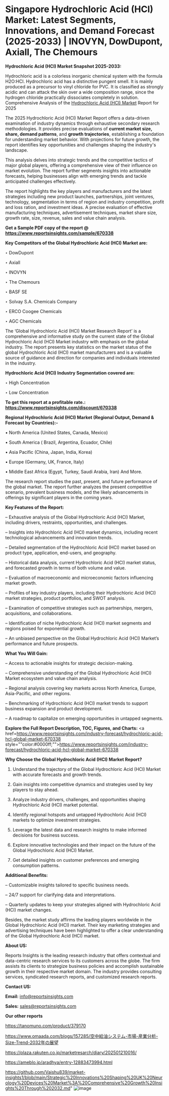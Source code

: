 # Singapore Hydrochloric Acid (HCl) Market: Latest Segments, Innovations, and Demand Forecast (2025-2033) | INOVYN, DowDupont, Axiall, The Chemours

<strong>Hydrochloric Acid (HCl) Market Snapshot 2025-2033:</strong>

Hydrochloric acid is a colorless inorganic chemical system with the formula H2O:HCl. Hydrochloric acid has a distinctive pungent smell. It is mainly produced as a precursor to vinyl chloride for PVC. It is classified as strongly acidic and can attack the skin over a wide composition range, since the hydrogen chloride practically dissociates completely in solution. Comprehensive Analysis of the <a href=https://www.reportsinsights.com/sample/670338>Hydrochloric Acid (HCl) Market</a> Report for 2025

The 2025 Hydrochloric Acid (HCl) Market Report offers a data-driven examination of industry dynamics through exhaustive secondary research methodologies. It provides precise evaluations of <strong>current market size, share, demand patterns</strong>, and <strong>growth trajectories</strong>, establishing a foundation for understanding market behavior. With projections for future growth, the report identifies key opportunities and challenges shaping the industry's landscape.

This analysis delves into strategic trends and the competitive tactics of major global players, offering a comprehensive view of their influence on market evolution. The report further segments insights into actionable forecasts, helping businesses align with emerging trends and tackle anticipated challenges effectively.

The report highlights the key players and manufacturers and the latest strategies including new product launches, partnerships, joint ventures, technology, segmentation in terms of region and industry competition, profit and loss ration, and investment ideas. A precise evaluation of effective manufacturing techniques, advertisement techniques, market share size, growth rate, size, revenue, sales and value chain analysis.

<strong>Get a Sample PDF copy of the report @ <a href=https://www.reportsinsights.com/sample/670338 style=color:#0000ff;>https://www.reportsinsights.com/sample/670338</a></strong>

<strong>Key Competitors of the Global Hydrochloric Acid (HCl) Market are:</strong>

‣ DowDupont

‣ Axiall

‣ INOVYN

‣ The Chemours

‣ BASF SE

‣ Solvay S.A. Chemicals Company

‣ ERCO Coogee Chemicals

‣ AGC Chemicals

The ‘Global Hydrochloric Acid (HCl) Market Research Report’ is a comprehensive and informative study on the current state of the Global Hydrochloric Acid (HCl) Market industry with emphasis on the global industry. The report presents key statistics on the market status of the global Hydrochloric Acid (HCl) market manufacturers and is a valuable source of guidance and direction for companies and individuals interested in the industry.

<strong>Hydrochloric Acid (HCl) Industry Segmentation covered are:</strong>

‣ High Concentration

‣ Low Concentration

<strong>To get this report at a profitable rate.: <a href=https://www.reportsinsights.com/discount/670338 style=color:#0000ff;>https://www.reportsinsights.com/discount/670338</a></strong>

<strong>Regional Hydrochloric Acid (HCl) Market (Regional Output, Demand &amp; Forecast by Countries):-</strong>

• North America (United States, Canada, Mexico)

• South America ( Brazil, Argentina, Ecuador, Chile)

• Asia Pacific (China, Japan, India, Korea)

• Europe (Germany, UK, France, Italy)

• Middle East Africa (Egypt, Turkey, Saudi Arabia, Iran) And More.

The research report studies the past, present, and future performance of the global market. The report further analyzes the present competitive scenario, prevalent business models, and the likely advancements in offerings by significant players in the coming years.

<strong>Key Features of the Report:</strong>

– Exhaustive analysis of the Global Hydrochloric Acid (HCl) Market, including drivers, restraints, opportunities, and challenges.

– Insights into Hydrochloric Acid (HCl) market dynamics, including recent technological advancements and innovation trends.

– Detailed segmentation of the Hydrochloric Acid (HCl) market based on product type, application, end-users, and geography.

– Historical data analysis, current Hydrochloric Acid (HCl) market status, and forecasted growth in terms of both volume and value.

– Evaluation of macroeconomic and microeconomic factors influencing market growth.

– Profiles of key industry players, including their Hydrochloric Acid (HCl) market strategies, product portfolios, and SWOT analysis.

– Examination of competitive strategies such as partnerships, mergers, acquisitions, and collaborations.

– Identification of niche Hydrochloric Acid (HCl) market segments and regions poised for exponential growth.

– An unbiased perspective on the Global Hydrochloric Acid (HCl) Market’s performance and future prospects.

<strong>What You Will Gain:</strong>

– Access to actionable insights for strategic decision-making.

– Comprehensive understanding of the Global Hydrochloric Acid (HCl) Market ecosystem and value chain analysis.

– Regional analysis covering key markets across North America, Europe, Asia-Pacific, and other regions.

– Benchmarking of Hydrochloric Acid (HCl) market trends to support business expansion and product development.

– A roadmap to capitalize on emerging opportunities in untapped segments.

<strong>Explore the Full Report Description, TOC, Figures, and Charts:</strong>
<a href=https://www.reportsinsights.com/industry-forecast/hydrochloric-acid-hcl-global-market-670338 style=""color:#0000ff;"">https://www.reportsinsights.com/industry-forecast/hydrochloric-acid-hcl-global-market-670338</a>

<strong>Why Choose the Global Hydrochloric Acid (HCl) Market Report?</strong>

1. Understand the trajectory of the Global Hydrochloric Acid (HCl) Market with accurate forecasts and growth trends.

2. Gain insights into competitive dynamics and strategies used by key players to stay ahead.

3. Analyze industry drivers, challenges, and opportunities shaping Hydrochloric Acid (HCl) market potential.

4. Identify regional hotspots and untapped Hydrochloric Acid (HCl) markets to optimize investment strategies.

5. Leverage the latest data and research insights to make informed decisions for business success.

6. Explore innovative technologies and their impact on the future of the Global Hydrochloric Acid (HCl) Market.

7. Get detailed insights on customer preferences and emerging consumption patterns.

<strong>Additional Benefits:</strong>

– Customizable insights tailored to specific business needs.

– 24/7 support for clarifying data and interpretations.

– Quarterly updates to keep your strategies aligned with Hydrochloric Acid (HCl) market changes.

Besides, the market study affirms the leading players worldwide in the Global Hydrochloric Acid (HCl) market. Their key marketing strategies and advertising techniques have been highlighted to offer a clear understanding of the Global Hydrochloric Acid (HCl) market.

<strong><strong>About US</strong>:</strong>

Reports Insights is the leading research industry that offers contextual and data-centric research services to its customers across the globe. The firm assists its clients to strategize business policies and accomplish sustainable growth in their respective market domain. The industry provides consulting services, syndicated research reports, and customized research reports.

<strong>Contact US:</strong>

<p class=><b>Email:</b> <a href=mailto:info@reportsinsights.com>info@reportsinsights.com</a></p>
<p class=><b>Sales:</b> <a href=mailto:sales@reportsinsights.com>sales@reportsinsights.com</a></p>

<strong>Our other reports</strong>

<a href=https://tanomuno.com/product/379170>https://tanomuno.com/product/379170</a>

<a href=https://www.omaada.com/blogs/157285/空中給油システム-市場-産業分析-Size-Trend-2032年の展望>https://www.omaada.com/blogs/157285/空中給油システム-市場-産業分析-Size-Trend-2032年の展望</a>

<a href=https://plaza.rakuten.co.jp/marketresarch/diary/202501210016/>https://plaza.rakuten.co.jp/marketresarch/diary/202501210016/</a>

<a href=https://ameblo.jp/aradhya/entry-12883473994.html>https://ameblo.jp/aradhya/entry-12883473994.html</a>

<a href=https://github.com/Vaishu839/market-insights1/blob/main/Strategic%20Innovations%20Shaping%20UK%20Neurology%20Devices%20Market%3A%20Comprehensive%20Growth%20Insights%20Through%202032.md>https://github.com/Vaishu839/market-insights1/blob/main/Strategic%20Innovations%20Shaping%20UK%20Neurology%20Devices%20Market%3A%20Comprehensive%20Growth%20Insights%20Through%202032.md</a>"
![image](https://github.com/user-attachments/assets/7221ac48-c11c-4a48-a0a0-59fe38028f04)
